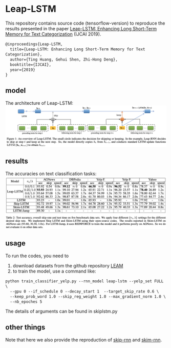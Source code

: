 # Leap-LSTM

This repository contains source code (tensorflow-version) to reproduce the results presented in the paper [Leap-LSTM: Enhancing Long Short-Term Memory for Text Categorization](https://arxiv.org/abs/1905.11558) (IJCAI 2019).

```
@inproceedings{Leap-LSTM,
  title={Leap-LSTM: Enhancing Long Short-Term Memory for Text Categorization},
  author={Ting Huang, Gehui Shen, Zhi-Hong Deng},
  booktitle={IJCAI},
  year={2019}
}
```
## model
The architecture of Leap-LSTM:
![](/figures/model.png)



## results
The accuracies on text classification tasks:
![](/figures/results.png)



## usage
To run the codes, you need to

1. download datasets from the github repository [LEAM](https://github.com/guoyinwang/LEAM)
2. to train the model, use a command like:
```
python train_classifier_yelp.py --rnn_model leap-lstm --yelp_set FULL \
  --gpu 0 --if_schedule 0 --decay_start 1  --target_skip_rate 0.6 \
  --keep_prob_word 1.0 --skip_reg_weight 1.0 --max_gradient_norm 1.0 \
  --nb_epoches 5 
```
The details of arguments can be found in skiplstm.py

## other things
Note that here we also provide the reproduction of [skip-rnn](https://arxiv.org/abs/1708.06834) and [skim-rnn](https://arxiv.org/abs/1711.02085).
